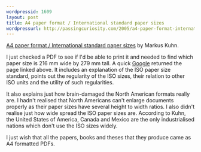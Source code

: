 ```yaml
---
wordpressid: 1609
layout: post
title: A4 paper format / International standard paper sizes
wordpressurl: http://passingcuriosity.com/2005/a4-paper-format-international-standard-paper-sizes/
---
```

<a href="http://www.cl.cam.ac.uk/~mgk25/iso-paper.html">A4 paper format / International standard paper sizes</a> by Markus Kuhn.

I just checked a PDF to see if I'd be able to print it and needed to find which paper size is 216 mm wide by 279 mm tall. A quick <a href="http://www.google.com/">Google</a> returned the page linked above. It includes an explanation of the ISO paper size standard, points out the regularity of the ISO sizes, their relation to other ISO units and the utility of such regularities.

It also explains just how brain-damaged the North American formats really are. I hadn't realised that North Americans can't enlarge documents properly as their paper sizes have several height to width ratios. I also didn't realise just how wide spread the ISO paper sizes are. According to Kuhn, the United States of America, Canada and Mexico are the only industrialised nations which don't use the ISO sizes widely.

I just wish that all the papers, books and theses that they produce came as A4 formatted PDFs.
